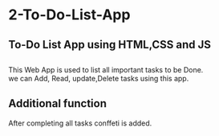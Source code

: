 # 2-To-Do-List-App<br>
<h2>To-Do List App using HTML,CSS and JS<h2></h2>
This Web App is used to list all important tasks to be Done.<br>
we can Add, Read, update,Delete tasks using this app.<br>

<h2>Additional function</h2>
After completing all tasks conffeti is added.
